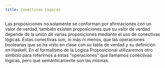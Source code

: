 ```yaml
---
title: Conectivas Logicas
---
```


Las proposiciones no solamente se conforman por afirmaciones con un valor de verdad, también existen proposiciones que su valor de verdad depende de la unión de varias proposiciones mediante el uso de conectivas lógicas. Estas conectivas son, ni más ni menos, que las operaciones booleanas que se ha visto en clase con su tabla de verdad y su definición en Haskell. En el formalismo de la Lógica Proposicional utilizaremos otro símbolo para referirnos a estas "operaciones" que llamamos conectivas lógicas, pero que semánticamente son las mismas.
